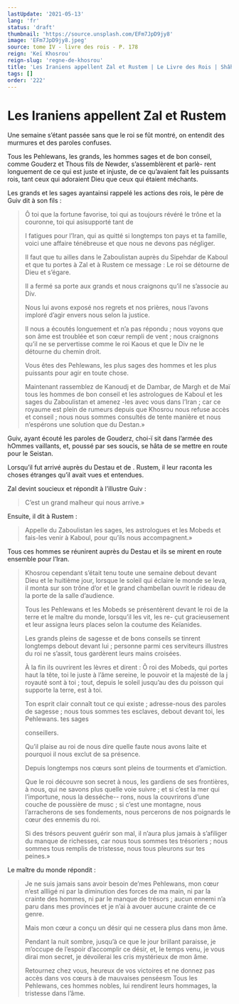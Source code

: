 ```yaml
---
lastUpdate: '2021-05-13'
lang: 'fr'
status: 'draft'
thumbnail: 'https://source.unsplash.com/EFm7JpD9jy8'
image: 'EFm7JpD9jy8.jpeg'
source: tome IV - livre des rois - P. 178
reign: 'Keï Khosrou'
reign-slug: 'regne-de-khosrou'
title: 'Les Iraniens appellent Zal et Rustem | Le Livre des Rois | Shâhnâmeh'
tags: []
order: '222'
---
```


<!-- LTeX: language=fr -->

# Les Iraniens appellent Zal et Rustem

Une semaine s’étant passée sans que le roi se fût montré, on entendit des murmures et des paroles confuses.

Tous les Pehlewans, les grands, les hommes sages et de bon conseil, comme Gouderz et Thous fils de Newder, s’assemblèrent et parlè-
rent longuement de ce qui est juste et injuste, de ce qu’avaient fait les puissants rois, tant ceux qui adoraient Dieu que ceux qui étaient méchants.

Les grands et les sages ayantainsi rappelé les actions des rois, le père de Guiv dit à son fils :

> Ô toi que la fortune favorise, toi qui as toujours révéré le trône et la couronne, toi qui asisupporté tant de
>
> I fatigues pour l’Iran, qui as quitté si longtemps ton pays et ta famille, voici une affaire ténébreuse et que nous ne devons pas négliger.
>
> Il faut que tu ailles dans le Zaboulistan auprès du Sipehdar de Kaboul et que tu portes à Zal et à Rustem ce message : Le roi se détourne de Dieu et s’égare.
>
> Il a fermé sa porte aux grands et nous craignons qu’il ne s’associe au Div.
>
> Nous lui avons exposé nos regrets et nos prières, nous l’avons imploré d’agir envers nous selon la justice.
>
> Il nous a écoutés longuement et n’a pas répondu ; nous voyons que son âme est troublée et son cœur rempli de vent ; nous craignons qu’il ne se pervertisse comme le roi Kaous et que le Div ne le détourne du chemin droit.
>
> Vous êtes des Pehlewans, les plus sages des hommes et les plus puissants pour agir en toute chose.
>
> Maintenant rassemblez de Kanoudj et de Dambar, de Margh et de Maï tous les hommes de bon conseil et les astrologues de Kaboul et les sages du Zaboulistan et amenez -les avec vous dans l’Iran ; car ce royaume est plein de rumeurs depuis que Khosrou nous refuse accès et conseil ; nous nous sommes consultés de tente manière et nous n’espérons une solution que du Destan.»

Guiv, ayant écouté les paroles de Gouderz, choi-ï
sit dans l’armée des hOmmes vaillants, et, poussé par ses soucis, se hâta de se mettre en route pour le Seistan.

Lorsqu’il fut arrivé auprès du Destau et de .
Rustem, il leur raconta les choses étranges qu’il avait vues et entendues.

Zal devint soucieux et répondit à l’illustre Guiv :

> C’est un grand malheur qui nous arrive.»

Ensuite, il dit à Rustem :

> Appelle du Zaboulistan les sages, les astrologues et les Mobeds et fais-les venir à Kaboul, pour qu’ils nous accompagnent.»

Tous ces hommes se réunirent auprès du Destau et ils se mirent en route ensemble pour l’Iran.
>
> Khosrou cependant s’était tenu toute une semaine debout devant Dieu et le huitième jour, lorsque le soleil qui éclaire le monde se leva, il monta sur son trône d’or et le grand chambellan ouvrit le rideau de la porte de la salle d’audience.
>
> Tous les Pehlewans et les Mobeds se présentèrent devant le roi de la terre et le maître du monde, lorsqu’il les vit, les re-
> çut gracieusement et leur assigna leurs places selon la coutume des Keïanides.
>
> Les grands pleins de sagesse et de bons conseils se tinrent longtemps debout devant lui ; personne parmi ces serviteurs illustres du roi ne s’assit, tous gardèrent leurs mains croisées.
>
> À la fin ils ouvrirent les lèvres et dirent : Ô roi des Mobeds, qui portes haut la tête, toi le juste à l’âme sereine, le pouvoir et la majesté de la j royauté sont à toi ; tout, depuis le soleil jusqu’au des du poisson qui supporte la terre, est à toi.
>
> Ton esprit clair connaît tout ce qui existe ; adresse-nous des paroles de sagesse ; nous tous sommes tes esclaves, debout devant toi, les Pehlewans. tes sages
>
> conseillers.
>
> Qu’il plaise au roi de nous dire quelle faute nous avons laite et pourquoi il nous exclut de sa présence.
>
> Depuis longtemps nos cœurs sont pleins de tourments et d’amiction.
>
> Que le roi découvre son secret à nous, les gardiens de ses frontières, à nous, qui ne savons plus quelle voie suivre ; et si c’est la mer qui l’importune, nous la desséche--
> rons, nous la couvrirons d’une couche de poussière de musc ; si c’est une montagne, nous l’arracherons de ses fondements, nous percerons de nos poignards le cœur des ennemis du roi.
>
> Si des trésors peuvent guérir son mal, il n’aura plus jamais à s’afiliger du manque de richesses, car nous tous sommes tes trésoriers ; nous sommes tous remplis de tristesse, nous tous pleurons sur tes peines.»

Le maître du monde répondit :

> Je ne suis jamais sans avoir besoin de’mes Pehlewans, mon cœur n’est allligé ni par la diminution des forces de ma main, ni par la crainte des hommes, ni par le manque de trésors ; aucun ennemi n’a paru dans mes provinces et je n’ai à avouer aucune crainte de ce genre.
>
> Mais mon cœur a conçu un désir qui ne cessera plus dans mon âme.
>
> Pendant la nuit sombre, jusqu’à ce que le jour brillant paraisse, je m’occupe de l’espoir d’accomplir ce désir, et, le temps venu, je vous dirai mon secret, je dévoilerai les cris mystérieux de mon âme.
>
> Retournez chez vous, heureux de vos victoires et ne donnez pas accès dans vos cœurs à de mauvaises penséesm Tous les Pehlewans, ces hommes nobles, lui rendirent leurs hommages, la tristesse dans l’âme.
